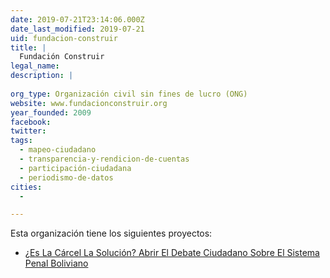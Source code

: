 ```yaml
---
date: 2019-07-21T23:14:06.000Z
date_last_modified: 2019-07-21
uid: fundacion-construir
title: |
  Fundación Construir
legal_name: 
description: |
  
org_type: Organización civil sin fines de lucro (ONG)
website: www.fundacionconstruir.org
year_founded: 2009
facebook: 
twitter: 
tags:
  - mapeo-ciudadano
  - transparencia-y-rendicion-de-cuentas
  - participación-ciudadana
  - periodismo-de-datos
cities: 
  - 

---
```


Esta organización tiene los siguientes proyectos:

- [¿Es La Cárcel La Solución? Abrir El Debate Ciudadano Sobre El Sistema Penal Boliviano](/proyectos/s-la-carcel-la-solucion-abrir-el-debate-ciudadano-sobre-el-sistema-penal-boliviano)
